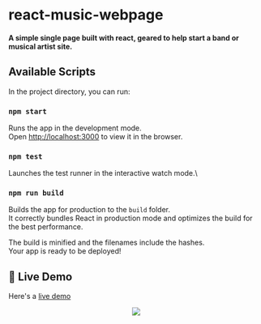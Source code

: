 # react-music-webpage

#### A simple single page built with react, geared to help start a band or musical artist site.

## Available Scripts

In the project directory, you can run:

### `npm start`

Runs the app in the development mode.\
Open [http://localhost:3000](http://localhost:3000) to view it in the browser.

### `npm test`

Launches the test runner in the interactive watch mode.\

### `npm run build`

Builds the app for production to the `build` folder.\
It correctly bundles React in production mode and optimizes the build for the best performance.

The build is minified and the filenames include the hashes.\
Your app is ready to be deployed!

## :link: Live Demo

Here's a [live demo](https://ipsum13.github.io/React-Artist-Website/)

<p align="center"> 
  <kbd>
<img src="https://res.cloudinary.com/sam13/image/upload/v1614315107/react-artist-wbpage_m8ebjt.png"></img>
  </kbd>
</p>
